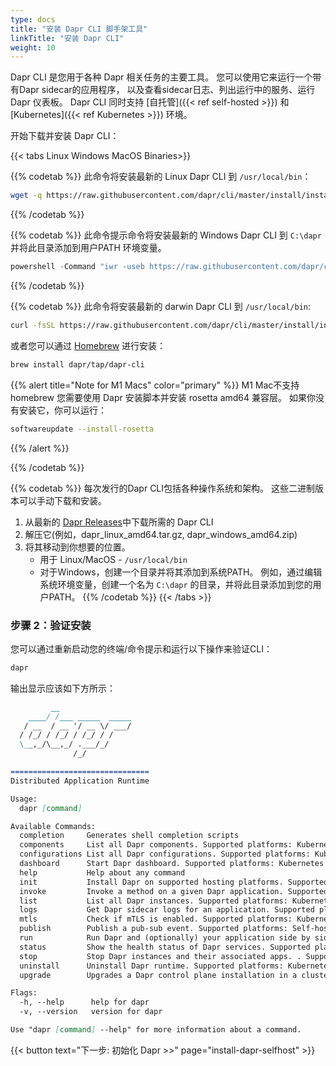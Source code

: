 ```yaml
---
type: docs
title: "安装 Dapr CLI 脚手架工具"
linkTitle: "安装 Dapr CLI"
weight: 10
---
```


Dapr CLI 是您用于各种 Dapr 相关任务的主要工具。 您可以使用它来运行一个带有Dapr sidecar的应用程序， 以及查看sidecar日志、列出运行中的服务、运行 Dapr 仪表板。 Dapr CLI 同时支持 [自托管]({{< ref self-hosted >}}) 和 [Kubernetes]({{< ref Kubernetes >}}) 环境。

开始下载并安装 Dapr CLI：

{{< tabs Linux Windows MacOS Binaries>}}

{{% codetab %}}
此命令将安装最新的 Linux Dapr CLI 到 `/usr/local/bin`：
```bash
wget -q https://raw.githubusercontent.com/dapr/cli/master/install/install.sh -O - | /bin/bash
```
{{% /codetab %}}

{{% codetab %}}
此命令提示命令将安装最新的 Windows Dapr CLI 到 `C:\dapr` 并将此目录添加到用户PATH 环境变量。
```powershell
powershell -Command "iwr -useb https://raw.githubusercontent.com/dapr/cli/master/install/install.ps1 | iex"
```
{{% /codetab %}}

{{% codetab %}}
此命令将安装最新的 darwin Dapr CLI 到 `/usr/local/bin`:
```bash
curl -fsSL https://raw.githubusercontent.com/dapr/cli/master/install/install.sh | /bin/bash
```

或者您可以通过 [Homebrew](https://brew.sh) 进行安装：
```bash
brew install dapr/tap/dapr-cli
```

{{% alert title="Note for M1 Macs" color="primary" %}}
M1 Mac不支持homebrew 您需要使用 Dapr 安装脚本并安装 rosetta amd64 兼容层。 如果你没有安装它，你可以运行：

```bash
softwareupdate --install-rosetta
```

{{% /alert %}}


{{% /codetab %}}

{{% codetab %}}
每次发行的Dapr CLI包括各种操作系统和架构。 这些二进制版本可以手动下载和安装。

1. 从最新的 [Dapr Releases](https://github.com/dapr/cli/releases)中下载所需的 Dapr CLI
2. 解压它(例如，dapr_linux_amd64.tar.gz, dapr_windows_amd64.zip)
3. 将其移动到你想要的位置。
   - 用于 Linux/MacOS - `/usr/local/bin`
   - 对于Windows，创建一个目录并将其添加到系统PATH。 例如，通过编辑系统环境变量，创建一个名为 `C:\dapr` 的目录，并将此目录添加到您的用户PATH。
{{% /codetab %}}
{{< /tabs >}}


### 步骤 2：验证安装

您可以通过重新启动您的终端/命令提示和运行以下操作来验证CLI：

```bash
dapr
```

输出显示应该如下方所示：


```md
         __                
    ____/ /___ _____  _____
   / __  / __ '/ __ \/ ___/
  / /_/ / /_/ / /_/ / /    
  \__,_/\__,_/ .___/_/     
              /_/            

===============================
Distributed Application Runtime

Usage:
  dapr [command]

Available Commands:
  completion     Generates shell completion scripts
  components     List all Dapr components. Supported platforms: Kubernetes
  configurations List all Dapr configurations. Supported platforms: Kubernetes
  dashboard      Start Dapr dashboard. Supported platforms: Kubernetes and self-hosted
  help           Help about any command
  init           Install Dapr on supported hosting platforms. Supported platforms: Kubernetes and self-hosted
  invoke         Invoke a method on a given Dapr application. Supported platforms: Self-hosted
  list           List all Dapr instances. Supported platforms: Kubernetes and self-hosted
  logs           Get Dapr sidecar logs for an application. Supported platforms: Kubernetes
  mtls           Check if mTLS is enabled. Supported platforms: Kubernetes
  publish        Publish a pub-sub event. Supported platforms: Self-hosted
  run            Run Dapr and (optionally) your application side by side. Supported platforms: Self-hosted
  status         Show the health status of Dapr services. Supported platforms: Kubernetes
  stop           Stop Dapr instances and their associated apps. . Supported platforms: Self-hosted
  uninstall      Uninstall Dapr runtime. Supported platforms: Kubernetes and self-hosted
  upgrade        Upgrades a Dapr control plane installation in a cluster. Supported platforms: Kubernetes

Flags:
  -h, --help      help for dapr
  -v, --version   version for dapr

Use "dapr [command] --help" for more information about a command.
```

{{< button text="下一步: 初始化 Dapr >>" page="install-dapr-selfhost" >}}
